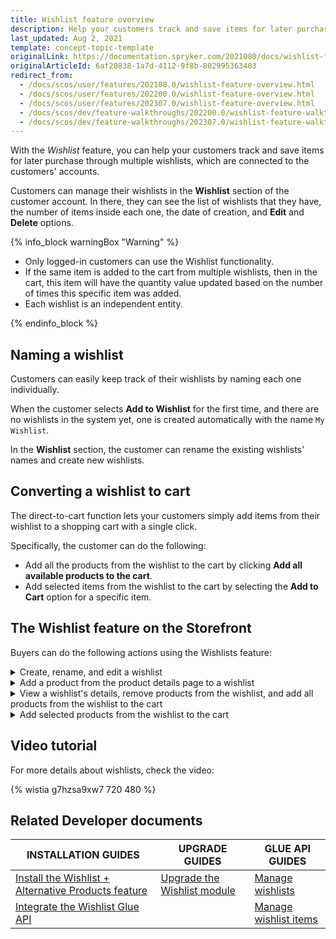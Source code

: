 ```yaml
---
title: Wishlist feature overview
description: Help your customers track and save items for later purchase through multiple Wish Lists, which are connected to the customer' accounts.
last_updated: Aug 2, 2021
template: concept-topic-template
originalLink: https://documentation.spryker.com/2021080/docs/wishlist-feature-overview
originalArticleId: 6af20838-1a7d-4112-9f8b-802995363403
redirect_from:
  - /docs/scos/user/features/202108.0/wishlist-feature-overview.html
  - /docs/scos/user/features/202200.0/wishlist-feature-overview.html
  - /docs/scos/user/features/202307.0/wishlist-feature-overview.html
  - /docs/scos/dev/feature-walkthroughs/202200.0/wishlist-feature-walkthrough.html
  - /docs/scos/dev/feature-walkthroughs/202307.0/wishlist-feature-walkthrough.html
---
```


With the *Wishlist* feature, you can help your customers track and save items for later purchase through multiple wishlists, which are connected to the customers' accounts.

<!--- Customers can create one or multiple wishlists with different names, add products to them and transfer wishlists to carts (either the entire list, or a specific item from the list) --->

Customers can manage their wishlists in the **Wishlist** section of the customer account. In there, they can see the list of wishlists that they have, the number of items inside each one, the date of creation, and **Edit** and **Delete** options.

<!---Your customers can add items from different lists to the cart.--->

{% info_block warningBox "Warning" %}

* Only logged-in customers can use the Wishlist functionality.
* If the same item is added to the cart from multiple wishlists, then in the cart, this item will have the quantity value updated based on the number of times this specific item was added.
* Each wishlist is an independent entity.

{% endinfo_block %}

## Naming a wishlist

Customers can easily keep track of their wishlists by naming each one individually.

When the customer selects **Add to Wishlist** for the first time, and there are no wishlists in the system yet, one is created automatically with the name `My Wishlist`.

In the **Wishlist** section, the customer can rename the existing wishlists' names and create new wishlists.

## Converting a wishlist to cart

The direct-to-cart function lets your customers simply add items from their wishlist to a shopping cart with a single click.

Specifically, the customer can do the following:
* Add all the products from the wishlist to the cart by clicking **Add all available products to the cart**.
* Add selected items from the wishlist to the cart by selecting the **Add to Cart** option for a specific item.

<!--- ![Multiple wishlists](https://spryker.s3.eu-central-1.amazonaws.com/docs/Features/Wishlist/Multiple+Wishlists/multiple_wishlists.gif)-->

## The Wishlist feature on the Storefront

Buyers can do the following actions using the Wishlists feature:
<details>
<summary>Create, rename, and edit a wishlist </summary>

![create-rename-delete-wishlist](https://spryker.s3.eu-central-1.amazonaws.com/docs/Features/Wishlist/Multiple+Wishlists/create-rename-delete-wishlist.gif)

</details>

<details>
<summary>Add a product from the product details page to a wishlist</summary>

![add-product-from-product-details-page-to-wishlist](https://spryker.s3.eu-central-1.amazonaws.com/docs/Features/Wishlist/Multiple+Wishlists/add-product-from-product-details-page-to-wishlist.gif)

</details>

<details>
<summary>View a wishlist's details, remove products from the wishlist, and add all products from the wishlist to the cart</summary>

![view-details-remove-products-and-add-all-products-from-wishlist-to-cart](https://spryker.s3.eu-central-1.amazonaws.com/docs/Features/Wishlist/Multiple+Wishlists/view-details-remove-products-and-add-all-products-from-wishlist-to-cart.gif)

</details>

<details>
<summary>Add selected products from the wishlist to the cart</summary>

![add-selected-products-to-cart](https://spryker.s3.eu-central-1.amazonaws.com/docs/Features/Wishlist/Multiple+Wishlists/add-selected-items-to-cart.gif)

</details>

## Video tutorial

For more details about wishlists, check the video:

{% wistia g7hzsa9xw7 720 480 %}


## Related Developer documents

| INSTALLATION GUIDES | UPGRADE GUIDES| GLUE API GUIDES  |
|---------|---------|---------|
| [Install the Wishlist + Alternative Products feature](/docs/pbc/all/shopping-list-and-wishlist/{{page.version}}/base-shop/install-and-upgrade/install-features/install-the-wishlist-alternative-products-feature.html)  | [Upgrade the Wishlist module](/docs/pbc/all/shopping-list-and-wishlist/{{page.version}}/base-shop/install-and-upgrade/upgrade-modules/upgrade-the-wishlist-module.html) | [Manage wishlists](/docs/pbc/all/shopping-list-and-wishlist/{{page.version}}/base-shop/manage-using-glue-api/glue-api-manage-wishlists.html)  |
| [Integrate the Wishlist Glue API](/docs/pbc/all/shopping-list-and-wishlist/{{page.version}}/base-shop/install-and-upgrade/install-glue-api/install-the-wishlist-glue-api.html)  |   |[ Manage wishlist items](/docs/pbc/all/shopping-list-and-wishlist/{{page.version}}/base-shop/manage-using-glue-api/glue-api-manage-wishlist-items.html)  |
